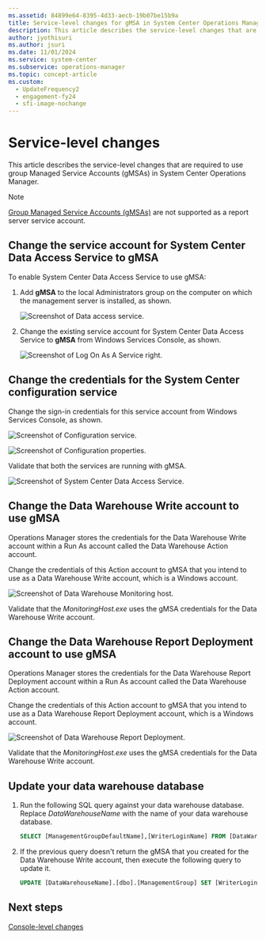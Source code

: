```yaml
---
ms.assetid: 84899e64-8395-4d33-aecb-19b07be15b9a  
title: Service-level changes for gMSA in System Center Operations Manager
description: This article describes the service-level changes that are required to use group Managed Service Accounts (gMSA), a new feature supported in Operations Manager.
author: jyothisuri
ms.author: jsuri
ms.date: 11/01/2024
ms.service: system-center
ms.subservice: operations-manager
ms.topic: concept-article
ms.custom:
  - UpdateFrequency2
  - engagement-fy24
  - sfi-image-nochange
---
```



# Service-level changes

This article describes the service-level changes that are required to use group Managed Service Accounts (gMSAs) in System Center Operations Manager.

>[!Note]
>[Group Managed Service Accounts (gMSAs)](/windows-server/security/group-managed-service-accounts/group-managed-service-accounts-overview) are not supported as a report server service account.

## Change the service account for System Center Data Access Service to gMSA

To enable System Center Data Access Service to use gMSA:

1. Add **gMSA** to the local Administrators group on the computer on which the management server is installed, as shown.

    ![Screenshot of Data access service.](media/gmsa/data-access-service.png)

1. Change the existing service account for System Center Data Access Service to **gMSA** from Windows Services Console, as shown.

    ![Screenshot of Log On As A Service right.](media/gmsa/logon-service-right.png)

## Change the credentials for the System Center configuration service

Change the sign-in credentials for this service account from Windows Services Console, as shown.

![Screenshot of Configuration service.](media/gmsa/configuration-service.png)

![Screenshot of Configuration properties.](media/gmsa/configuration-properties.png)

Validate that both the services are running with gMSA.

![Screenshot of System Center Data Access Service.](media/gmsa/system-center-data-access-service.png)

## Change the Data Warehouse Write account to use gMSA

Operations Manager stores the credentials for the Data Warehouse Write account within a Run As account called the Data Warehouse Action account.

Change the credentials of this Action account to gMSA that you intend to use as a Data Warehouse Write account, which is a Windows account.  

![Screenshot of Data Warehouse Monitoring host.](media/gmsa/change-data-warehouse-write-account.png)

Validate that the *MonitoringHost.exe* uses the gMSA credentials for the Data Warehouse Write account.

## Change the Data Warehouse Report Deployment account to use gMSA

Operations Manager stores the credentials for the Data Warehouse Report Deployment account within a Run As account called the Data Warehouse Action account.

Change the credentials of this Action account to gMSA that you intend to use as a Data Warehouse Report Deployment account, which is a Windows account.  

![Screenshot of Data Warehouse Report Deployment.](media/gmsa/change-data-warehouse-report-deployment-account.png)

Validate that the *MonitoringHost.exe* uses the gMSA credentials for the Data Warehouse Write account.

## Update your data warehouse database

1. Run the following SQL query against your data warehouse database. Replace *DataWarehouseName* with the name of your data warehouse database.

    ```sql   
    SELECT [ManagementGroupDefaultName],[WriterLoginName] FROM [DataWarehouseName].[dbo].[ManagementGroup]

    ```
1. If the previous query doesn't return the gMSA that you created for the Data Warehouse Write account, then execute the following query to update it.

    ```sql    
    UPDATE [DataWarehouseName].[dbo].[ManagementGroup] SET [WriterLoginName] = 'DOMAIN\USERNAME' WHERE [ManagementGroupDefaultName] = 'SCOM MANAGEMENT GROUP NAME'
    ```

## Next steps

[Console-level changes](console-level-changes.md)
